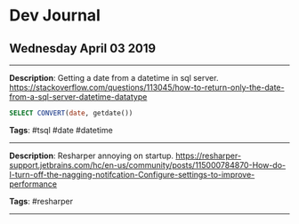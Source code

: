# Dev Journal

## Wednesday April 03 2019
---


**Description**: Getting a date from a datetime in sql server.
https://stackoverflow.com/questions/113045/how-to-return-only-the-date-from-a-sql-server-datetime-datatype

```sql
SELECT CONVERT(date, getdate())
```

**Tags**: #tsql #date #datetime

---

**Description**: Resharper annoying on startup.  https://resharper-support.jetbrains.com/hc/en-us/community/posts/115000784870-How-do-I-turn-off-the-nagging-notifcation-Configure-settings-to-improve-performance


**Tags**: #resharper

---